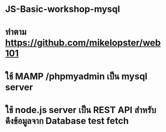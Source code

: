 ﻿# JS-Basic-workshop-mysql
# ทำตาม https://github.com/mikelopster/web101 
# ใช้ MAMP /phpmyadmin เป็น mysql server
# ใช้ node.js server เป็น REST API สำหรับ ดึงข้อมูลจาก Database test fetch

